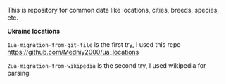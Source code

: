 This is repository for common data like locations, cities, breeds, species, etc.


**Ukraine locations**

`1ua-migration-from-git-file` is the first try, I used this repo https://github.com/Medniy2000/ua_locations

`2ua-migration-from-wikipedia` is the second try, I used wikipedia for parsing
